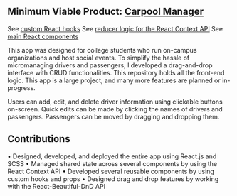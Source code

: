 ## Minimum Viable Product: [Carpool Manager](https://carlsjr4.github.io/carpool-manager/)

See [custom React hooks](https://github.com/CarlsJr4/carpool-manager/tree/master/src/custom_hooks)
See [reducer logic for the React Context API](https://github.com/CarlsJr4/carpool-manager/tree/master/src/context/reducers)
See [main React components](https://github.com/CarlsJr4/carpool-manager/tree/master/src/routes/planner)

This app was designed for college students who run on-campus organizations and host social events. To simplify the hassle of micromanaging drivers and passengers, I developed a drag-and-drop interface with CRUD functionalities. This repository holds all the front-end logic. This app is a large project, and many more features are planned or in-progress.   

 Users can add, edit, and delete driver information using clickable buttons on-screen. Quick edits can be made by clicking the names of drivers and passengers. Passengers can be moved by dragging and dropping them. 

## Contributions
• Designed, developed, and deployed the entire app using React.js and SCSS 
•	Managed shared state across several components by using the React Context API 
•	Developed several reusable components by using custom hooks and props
•	Designed drag and drop features by working with the React-Beautiful-DnD API

